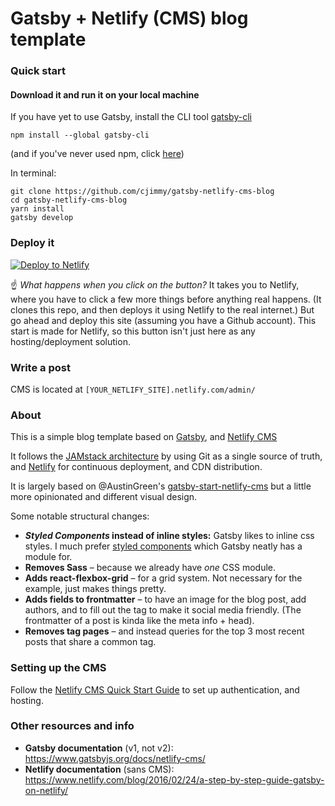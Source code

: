 # Gatsby + Netlify (CMS) blog template

### Quick start

#### Download it and run it on your local machine

If you have yet to use Gatsby, install the CLI tool [gatsby-cli](https://github.com/gatsbyjs/gatsby/tree/master/packages/gatsby-cli)

```
npm install --global gatsby-cli
```
(and if you've never used npm, click [here](https://www.npmjs.com/get-npm))

In terminal:
```
git clone https://github.com/cjimmy/gatsby-netlify-cms-blog
cd gatsby-netlify-cms-blog
yarn install
gatsby develop
```

### Deploy it
[![Deploy to Netlify](https://www.netlify.com/img/deploy/button.svg)](https://app.netlify.com/start/deploy?repository=https://github.com/cjimmy/gatsby-netlify-cms-blog)

☝️ _What happens when you click on the button?_ It takes you to Netlify, where you have to click a few more things before anything real happens. (It clones this repo, and then deploys it using Netlify to the real internet.) But go ahead and deploy this site (assuming you have a Github account). This start is made for Netlify, so this button isn't just here as any hosting/deployment solution.

### Write a post
CMS is located at `[YOUR_NETLIFY_SITE].netlify.com/admin/`

### About
This is a simple blog template based on [Gatsby](https://www.gatsbyjs.org/), and [Netlify CMS](https://www.netlifycms.org)

It follows the [JAMstack architecture](https://jamstack.org) by using Git as a single source of truth, and [Netlify](https://www.netlify.com) for continuous deployment, and CDN distribution.

It is largely based on @AustinGreen's [gatsby-start-netlify-cms](https://github.com/AustinGreen/gatsby-starter-netlify-cms) but a little more opinionated and different visual design.

Some notable structural changes:
* **_Styled Components_ instead of inline styles:** Gatsby likes to inline css styles. I much prefer [styled components](https://www.styled-components.com/) which Gatsby neatly has a module for.
* **Removes Sass** – because we already have _one_ CSS module.
* **Adds react-flexbox-grid** – for a grid system. Not necessary for the example, just makes things pretty.
* **Adds fields to frontmatter** – to have an image for the blog post, add authors, and to fill out the <head> tag to make it social media friendly. (The frontmatter of a post is kinda like the meta info + head).
* **Removes tag pages** – and instead queries for the top 3 most recent posts that share a common tag.

### Setting up the CMS
Follow the [Netlify CMS Quick Start Guide](https://www.netlifycms.org/docs/quick-start/#authentication) to set up authentication, and hosting.

### Other resources and info
* **Gatsby documentation** (v1, not v2): <https://www.gatsbyjs.org/docs/netlify-cms/>
* **Netlify documentation** (sans CMS): <https://www.netlify.com/blog/2016/02/24/a-step-by-step-guide-gatsby-on-netlify/>

